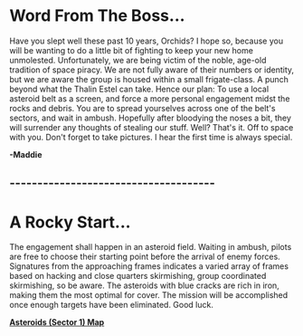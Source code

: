 # Word From The Boss...

Have you slept well these past 10 years, Orchids? I hope so, because you will be wanting to do a little bit of fighting to keep your new home unmolested. Unfortunately, we are being victim of the noble, age-old tradition of space piracy. We are not fully aware of their numbers or identity, but we are aware the group is housed within a small frigate-class. A punch beyond what the Thalin Estel can take. Hence our plan: To use a local asteroid belt as a screen, and force a more personal engagement midst the rocks and debris. You are to spread yourselves across one of the belt's sectors, and wait in ambush. Hopefully after bloodying the noses a bit, they will surrender any thoughts of stealing our stuff. Well? That's it. Off to space with you. Don't forget to take pictures. I hear the first time is always special.

**-Maddie**

## -------------------------------------
# A Rocky Start...

The engagement shall happen in an asteroid field. Waiting in ambush, pilots are free to choose their starting point before the arrival of enemy forces. Signatures from the approaching frames indicates a varied array of frames based on hacking and close quarters skirmishing, group coordinated skirmishing, so be aware. The asteroids with blue cracks are rich in iron, making them the most optimal for cover. The mission will be accomplished once enough targets have been eliminated. Good luck.

[**Asteroids (Sector 1) Map**](https://i.imgur.com/WNsJuoQ.png)